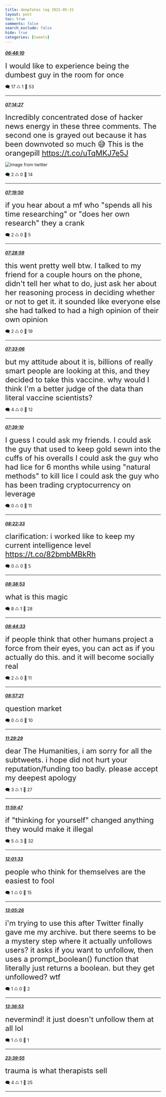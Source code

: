 ```yaml
---
title: deepfates log 2021-05-31
layout: post
toc: true
comments: false
search_exclude: false
hide: true
categories: [tweets]
---
```



#### <a href = "https://twitter.com/deepfates/status/1399346966589366272">*06:48:10*</a>

<font size="5">I would like to experience being the dumbest guy in the room for once</font>



🗨️ 17 ♺ 1 🤍  53   

---
    
#### <a href = "https://twitter.com/deepfates/status/1399353584043634689">*07:14:27*</a>

<font size="5">Incredibly concentrated dose of hacker news energy in these three comments. The second one is grayed out because it has been downvoted so much 😅  This is the orangepill  https://t.co/uTqMKJ7e5J</font>

![image from twitter](/images/from_twitter/E2uAqz8WYAAejXY.jpg)


🗨️ 2 ♺ 0 🤍  14   

---
    
#### <a href = "https://twitter.com/deepfates/status/1399354939114151937">*07:19:50*</a>

<font size="5">if you hear about a mf who "spends all his time researching" or "does her own research" they a crank</font>



🗨️ 2 ♺ 0 🤍  5   

---
    
#### <a href = "https://twitter.com/deepfates/status/1399357238590980096">*07:28:59*</a>

<font size="5">this went pretty well btw. I talked to my friend for a couple hours on the phone, didn't tell her what to do, just ask her about her reasoning process in deciding whether or not to get it.   it sounded like everyone else she had talked to had a high opinion of their own opinion</font>



🗨️ 2 ♺ 0 🤍  19   

---
    
#### <a href = "https://twitter.com/deepfates/status/1399358277721460741">*07:33:06*</a>

<font size="5">but my attitude about it is, billions of really smart people are looking at this, and they decided to take this vaccine. why would I think I'm a better judge of the data than literal vaccine scientists?</font>



🗨️ 4 ♺ 0 🤍  12   

---
    
#### <a href = "https://twitter.com/deepfates/status/1399359801214316547">*07:39:10*</a>

<font size="5">I guess I could ask my friends.   I could ask the guy that used to keep gold sewn into the cuffs of his overalls  I could ask the guy who had lice for 6 months while using "natural methods" to kill lice  I could ask the guy who has been trading cryptocurrency on leverage</font>



🗨️ 0 ♺ 0 🤍  11   

---
    
#### <a href = "https://twitter.com/deepfates/status/1399370721361600528">*08:22:33*</a>

<font size="5">clarification: i worked like to keep my current intelligence level  https://t.co/82bmbMBkRh</font>



🗨️ 0 ♺ 0 🤍  5   

---
    
#### <a href = "https://twitter.com/deepfates/status/1399374832475807744">*08:38:53*</a>

<font size="5">what is this magic</font>



🗨️ 8 ♺ 1 🤍  28   

---
    
#### <a href = "https://twitter.com/deepfates/status/1399376258144800776">*08:44:33*</a>

<font size="5">if people think that other humans project a force from their eyes, you can act as if you actually do this. and it will become socially real</font>



🗨️ 2 ♺ 0 🤍  11   

---
    
#### <a href = "https://twitter.com/deepfates/status/1399379478174998529">*08:57:21*</a>

<font size="5">question market</font>



🗨️ 0 ♺ 0 🤍  10   

---
    
#### <a href = "https://twitter.com/deepfates/status/1399417762167111680">*11:29:29*</a>

<font size="5">dear The Humanities,  i am sorry for all the subtweets. i hope did not hurt your reputation/funding too badly. please accept my deepest apology</font>



🗨️ 3 ♺ 1 🤍  27   

---
    
#### <a href = "https://twitter.com/deepfates/status/1399425391123652609">*11:59:47*</a>

<font size="5">if "thinking for yourself" changed anything they would make it illegal</font>



🗨️ 5 ♺ 3 🤍  32   

---
    
#### <a href = "https://twitter.com/deepfates/status/1399425834667106309">*12:01:33*</a>

<font size="5">people who think for themselves are the easiest to fool</font>



🗨️ 1 ♺ 0 🤍  15   

---
    
#### <a href = "https://twitter.com/deepfates/status/1399441910662578182">*13:05:26*</a>

<font size="5">i'm trying to use this after Twitter finally gave me my archive. but there seems to be a mystery step where it actually unfollows users?   it asks if you want to unfollow, then uses a prompt_boolean() function that literally just returns a boolean. but they get unfollowed? wtf</font>



🗨️ 1 ♺ 0 🤍  2   

---
    
#### <a href = "https://twitter.com/deepfates/status/1399449826371190787">*13:36:53*</a>

<font size="5">nevermind! it just doesn't unfollow them at all lol</font>



🗨️ 1 ♺ 0 🤍  1   

---
    
#### <a href = "https://twitter.com/deepfates/status/1399601583948656641">*23:39:55*</a>

<font size="5">trauma is what therapists sell</font>



🗨️ 4 ♺ 1 🤍  25   

---
    
            

